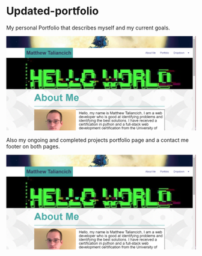 # Updated-portfolio


My personal Portfolio that describes myself and my current goals.

![screenshot1](assets/images/screenshot1.PNG?raw=true "screenshot1")

Also my ongoing and completed projects portfolio page and a contact me footer on both pages.

![screenshot1](assets/images/screenshot1.PNG?raw=true "screenshot1")
